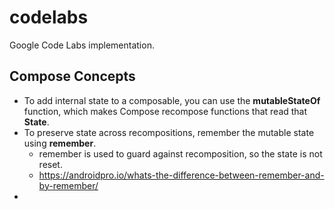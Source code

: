 # codelabs
Google Code Labs implementation.

## Compose Concepts
- To add internal state to a composable, you can use the **mutableStateOf** function, which makes Compose recompose functions that read that **State**.
- To preserve state across recompositions, remember the mutable state using **remember**.
  - remember is used to guard against recomposition, so the state is not reset.
  - https://androidpro.io/whats-the-difference-between-remember-and-by-remember/
- 